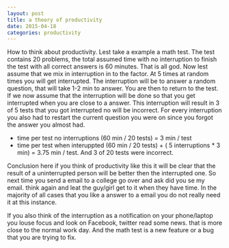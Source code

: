 ```yaml
---
layout: post
title: a theory of productivity
date: 2015-04-18
categories: productivity
---
```


How to think about productivity. Lest take a example a math test. The test contains 20 problems, the total assumed time with no interruption to finish the test with all correct answers is 60 minutes. That is all god. Now lest assume that we mix in interruption in to the factor. At 5 times at random times you will get interrupted. The interruption will be to answer a random question, that will take 1-2 min to answer. You are then to return to the test. If we now assume that the interruption will be done so that you get interrupted when you are close to a answer. This interruption will result in 3 of 5 tests that you got interrupted no will be incorrect. For every interruption you also had to restart the current question you were on since you forgot the answer you almost had. 

* time per test no interruptions (60 min / 20 tests) = 3 min / test
* time per test when interuppted (60 min / 20 tests) + ( 5 interruptions * 3 min) = 3.75 min / test. And 3 of 20 tests were incorrect. 

Conclusion here if you think of productivity like this it will be clear that the result of a uninterrupted person will be better then the interrupted one. So next time you send a email to a college go over and ask did you se my email. think again and leat the guy/girl get to it when they have time. In the majority of all cases that you like a answer to a email you do not really need it at this instance. 

If you also think of the interruption as a notification on your phone/laptop you louse focus and look on Facebook, twitter read some news. that is more close to the normal work day. And the math test is a new feature or a bug that you are trying to fix. 
